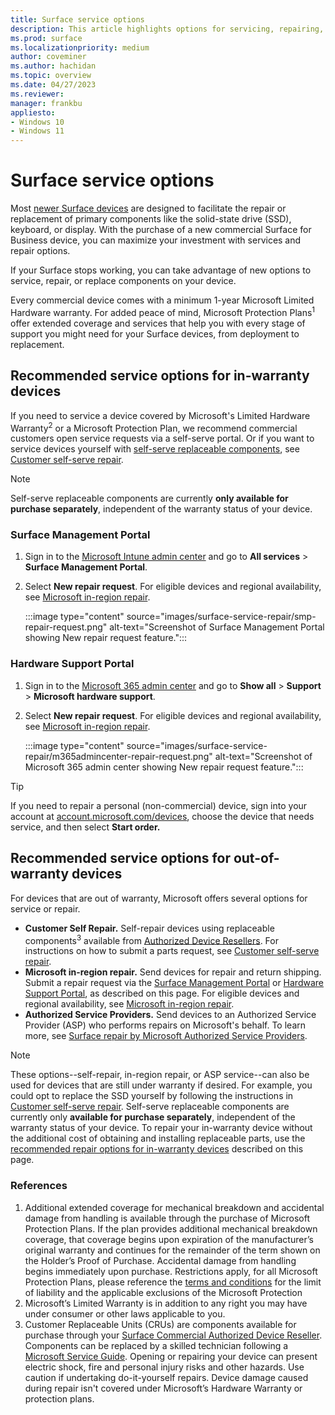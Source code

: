 ```yaml
---
title: Surface service options
description: This article highlights options for servicing, repairing, or replacing Surface devices
ms.prod: surface
ms.localizationpriority: medium
author: coveminer
ms.author: hachidan
ms.topic: overview
ms.date: 04/27/2023
ms.reviewer: 
manager: frankbu
appliesto:
- Windows 10
- Windows 11
---
```


# Surface service options

Most [newer Surface devices](surface-service-and-repair.md) are designed to facilitate the repair or replacement of primary components like the solid-state drive (SSD), keyboard, or display. With the purchase of a new commercial Surface for Business device, you can maximize your investment with services and repair options.

If your Surface stops working, you can take advantage of new options to service, repair, or replace components on your device.

Every commercial device comes with a minimum 1-year Microsoft Limited Hardware warranty. For added peace of mind, Microsoft Protection Plans<sup>1</sup> offer extended coverage and services that help you with every stage of support you might need for your Surface devices, from deployment to replacement.

## Recommended service options for in-warranty devices

If you need to service a device covered by Microsoft's Limited Hardware Warranty<sup>2</sup> or a Microsoft Protection Plan, we recommend commercial customers open service requests via a self-serve portal. Or if you want to service devices yourself with [self-serve replaceable components](surface-service-and-repair.md), see [Customer self-serve repair](surface-customer-self-repair-surface.md).

> [!NOTE]
> Self-serve replaceable components are currently **only available for purchase separately**, independent of the warranty status of your device.

### Surface Management Portal

1. Sign in to the [Microsoft Intune admin center](https://go.microsoft.com/fwlink/?linkid=2109431) and go to **All services** > **Surface Management Portal**.
2. Select **New repair request**. For eligible devices and regional availability, see [Microsoft in-region repair](microsoft-in-region-same-unit-repair.md).

    :::image type="content" source="images/surface-service-repair/smp-repair-request.png" alt-text="Screenshot of Surface Management Portal showing New repair request feature.":::

### Hardware Support Portal

1. Sign in to the [Microsoft 365 admin center](https://admin.microsoft.com/AdminPortal) and go to **Show all** > **Support** > **Microsoft hardware support**.
2. Select **New repair request**. For eligible devices and regional availability, see [Microsoft in-region repair](microsoft-in-region-same-unit-repair.md).

    :::image type="content" source="images/surface-service-repair/m365admincenter-repair-request.png" alt-text="Screenshot of Microsoft 365 admin center showing New repair request feature.":::

> [!TIP]
> If you need to repair a personal (non-commercial) device, sign into your account at [account.microsoft.com/devices](https://account.microsoft.com/devices), choose the device that needs service, and then select **Start order.**

## Recommended service options for out-of-warranty devices

For devices that are out of warranty, Microsoft offers several options for service or repair.

- **Customer Self Repair.** Self-repair devices using replaceable components<sup>3</sup> available from [Authorized Device Resellers](https://www.microsoft.com/surface/business/where-to-buy-microsoft-surface#DEVICESRESELLERS). For instructions on how to submit a parts request, see [Customer self-serve repair](surface-customer-self-repair-surface.md).
- **Microsoft in-region repair.** Send devices for repair and return shipping. Submit a repair request via the [Surface Management Portal](#surface-management-portal) or [Hardware Support Portal](#hardware-support-portal), as described on this page. For eligible devices and regional availability, see [Microsoft in-region repair](microsoft-in-region-same-unit-repair.md).
- **Authorized Service Providers.** Send devices to an Authorized Service Provider (ASP) who performs repairs on Microsoft's behalf. To learn more, see [Surface repair by Microsoft Authorized Service Providers](authorized-service-providers.md).

> [!NOTE]
> These options--self-repair, in-region repair, or ASP service--can also be used for devices that are still under warranty if desired. For example, you could opt to replace the SSD yourself by following the instructions in [Customer self-serve repair](surface-customer-self-repair-surface.md). Self-serve replaceable components are currently only **available for purchase separately**, independent of the warranty status of your device. To repair your in-warranty device without the additional cost of obtaining and installing replaceable parts, use the [recommended repair options for in-warranty devices](#recommended-service-options-for-in-warranty-devices) described on this page.

### References

1. Additional extended coverage for mechanical breakdown and accidental damage from handling is available through the purchase of Microsoft Protection Plans. If the plan provides additional mechanical breakdown coverage, that coverage begins upon expiration of the manufacturer’s original warranty and continues for the remainder of the term shown on the Holder’s Proof of Purchase. Accidental damage from handling begins immediately upon purchase. Restrictions apply, for all Microsoft Protection Plans, please reference the [terms and conditions](https://support.microsoft.com/topic/warranty-and-protection-plan-terms-conditions-eedf7a23-84a7-1a47-480b-0e10503eedf5) for the limit of liability and the applicable exclusions of the Microsoft Protection 
2. Microsoft’s Limited Warranty is in addition to any right you may have under consumer or other laws applicable to you.
3. Customer Replaceable Units (CRUs) are components available for purchase through your [Surface Commercial Authorized Device Reseller](https://www.microsoft.com/surface/business/where-to-buy-microsoft-surface#DEVICESRESELLERS). Components can be replaced by a skilled technician following a [Microsoft Service Guide](https://www.microsoft.com/download/100440). Opening or repairing your device can present electric shock, fire and personal injury risks and other hazards. Use caution if undertaking do-it-yourself repairs. Device damage caused during repair isn't covered under Microsoft’s Hardware Warranty or protection plans.
